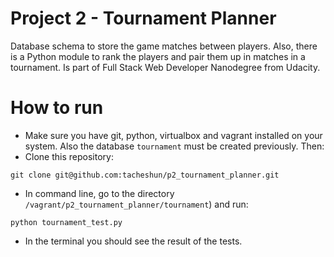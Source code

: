 # Project 2 - Tournament Planner

Database schema to store the game matches between players. Also, there is a Python module to rank the players and pair them up in matches in a tournament. Is part of Full Stack Web Developer Nanodegree from Udacity. 

# How to run
- Make sure you have git, python, virtualbox and vagrant installed on your system. Also the database ```tournament``` must be created previously. Then:
- Clone this repository: 
```
git clone git@github.com:tacheshun/p2_tournament_planner.git
```
- In command line, go to the directory ```/vagrant/p2_tournament_planner/tournament```) and run: 
```
python tournament_test.py
```
- In the terminal you should see the result of the tests.
